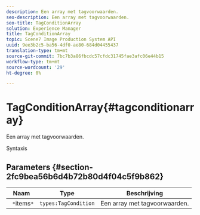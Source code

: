```yaml
---
description: Een array met tagvoorwaarden.
seo-description: Een array met tagvoorwaarden.
seo-title: TagConditionArray
solution: Experience Manager
title: TagConditionArray
topic: Scene7 Image Production System API
uuid: 9ee3b2c5-ba56-4df0-ae80-684d04455437
translation-type: tm+mt
source-git-commit: 7bc7b3a86fbcdc57cfdc31745fae3afc06e44b15
workflow-type: tm+mt
source-wordcount: '29'
ht-degree: 0%

---
```



# TagConditionArray{#tagconditionarray}

Een array met tagvoorwaarden.

Syntaxis

## Parameters {#section-2fc9bea56b6d4b72b80d4f04c5f9b862}

| Naam | Type | Beschrijving |
|---|---|---|
| ` *`items`*` | `types:TagCondition` | Een array met tagvoorwaarden. |

